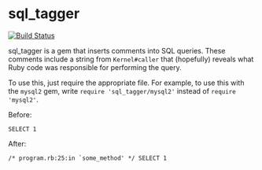 # sql\_tagger

[![Build Status](https://travis-ci.org/SlideShareInc/sql_tagger.svg?branch=master)](https://travis-ci.org/SlideShareInc/sql_tagger)

sql\_tagger is a gem that inserts comments into SQL queries. These comments
include a string from `Kernel#caller` that (hopefully) reveals what Ruby code
was responsible for performing the query.

To use this, just require the appropriate file. For example, to use this with
the `mysql2` gem, write `require 'sql_tagger/mysql2'` instead of `require
'mysql2'`.

Before:

    SELECT 1

After:

    /* program.rb:25:in `some_method' */ SELECT 1

